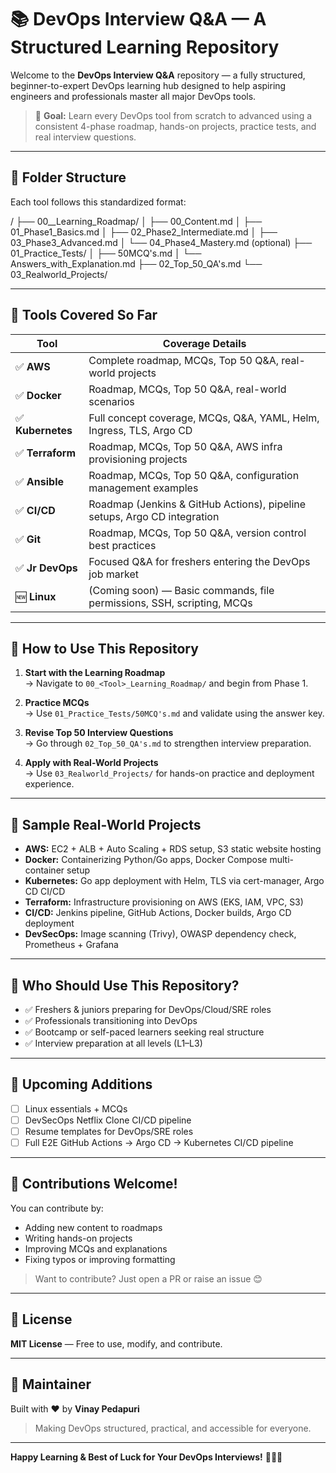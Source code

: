 
# 📚 DevOps Interview Q&A — A Structured Learning Repository

Welcome to the **DevOps Interview Q&A** repository — a fully structured, beginner-to-expert DevOps learning hub designed to help aspiring engineers and professionals master all major DevOps tools.

> 🎯 **Goal:** Learn every DevOps tool from scratch to advanced using a consistent 4-phase roadmap, hands-on projects, practice tests, and real interview questions.

---

## 🧱 Folder Structure

Each tool follows this standardized format:

<Tool>/
├── 00_<Tool>_Learning_Roadmap/
│ ├── 00_Content.md
│ ├── 01_Phase1_Basics.md
│ ├── 02_Phase2_Intermediate.md
│ ├── 03_Phase3_Advanced.md
│ └── 04_Phase4_Mastery.md (optional)
├── 01_Practice_Tests/
│ ├── 50MCQ's.md
│ └── Answers_with_Explanation.md
├── 02_Top_50_QA's.md
└── 03_Realworld_Projects/


---

## 🧠 Tools Covered So Far

| Tool           | Coverage Details                                                              |
|----------------|--------------------------------------------------------------------------------|
| ✅ **AWS**         | Complete roadmap, MCQs, Top 50 Q&A, real-world projects                    |
| ✅ **Docker**      | Roadmap, MCQs, Top 50 Q&A, real-world scenarios                            |
| ✅ **Kubernetes**  | Full concept coverage, MCQs, Q&A, YAML, Helm, Ingress, TLS, Argo CD        |
| ✅ **Terraform**   | Roadmap, MCQs, Top 50 Q&A, AWS infra provisioning projects                 |
| ✅ **Ansible**     | Roadmap, MCQs, Top 50 Q&A, configuration management examples               |
| ✅ **CI/CD**       | Roadmap (Jenkins & GitHub Actions), pipeline setups, Argo CD integration   |
| ✅ **Git**         | Roadmap, MCQs, Top 50 Q&A, version control best practices                  |
| ✅ **Jr DevOps**   | Focused Q&A for freshers entering the DevOps job market                    |
| 🆕 **Linux**       | (Coming soon) — Basic commands, file permissions, SSH, scripting, MCQs     |

---

## 📘 How to Use This Repository

1. **Start with the Learning Roadmap**  
   → Navigate to `00_<Tool>_Learning_Roadmap/` and begin from Phase 1.

2. **Practice MCQs**  
   → Use `01_Practice_Tests/50MCQ's.md` and validate using the answer key.

3. **Revise Top 50 Interview Questions**  
   → Go through `02_Top_50_QA's.md` to strengthen interview preparation.

4. **Apply with Real-World Projects**  
   → Use `03_Realworld_Projects/` for hands-on practice and deployment experience.

---

## 💼 Sample Real-World Projects

- **AWS:** EC2 + ALB + Auto Scaling + RDS setup, S3 static website hosting
- **Docker:** Containerizing Python/Go apps, Docker Compose multi-container setup
- **Kubernetes:** Go app deployment with Helm, TLS via cert-manager, Argo CD CI/CD
- **Terraform:** Infrastructure provisioning on AWS (EKS, IAM, VPC, S3)
- **CI/CD:** Jenkins pipeline, GitHub Actions, Docker builds, Argo CD deployment
- **DevSecOps:** Image scanning (Trivy), OWASP dependency check, Prometheus + Grafana

---

## 👤 Who Should Use This Repository?

- ✅ Freshers & juniors preparing for DevOps/Cloud/SRE roles
- ✅ Professionals transitioning into DevOps
- ✅ Bootcamp or self-paced learners seeking real structure
- ✅ Interview preparation at all levels (L1–L3)

---

## 🔧 Upcoming Additions

- [ ] Linux essentials + MCQs
- [ ] DevSecOps Netflix Clone CI/CD pipeline
- [ ] Resume templates for DevOps/SRE roles
- [ ] Full E2E GitHub Actions → Argo CD → Kubernetes CI/CD pipeline

---

## 🙌 Contributions Welcome!

You can contribute by:

- Adding new content to roadmaps
- Writing hands-on projects
- Improving MCQs and explanations
- Fixing typos or improving formatting

> Want to contribute? Just open a PR or raise an issue 😊

---

## 📜 License

**MIT License** — Free to use, modify, and contribute.

---

## 🔗 Maintainer

Built with ❤️ by **Vinay Pedapuri**  
> Making DevOps structured, practical, and accessible for everyone.

---

**Happy Learning & Best of Luck for Your DevOps Interviews!** 🚀👨‍💻
